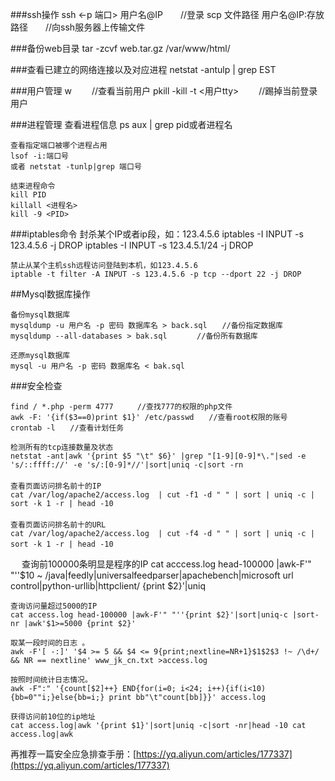 ###ssh操作
	ssh <-p 端口> 用户名@IP　　//登录
	scp 文件路径  用户名@IP:存放路径　　//向ssh服务器上传输文件
	
###备份web目录
	tar -zcvf web.tar.gz /var/www/html/

###查看已建立的网络连接以及对应进程
	netstat -antulp | grep EST

###用户管理
	w 　　//查看当前用户
	pkill -kill -t <用户tty>　　 //踢掉当前登录用户

###进程管理
	查看进程信息
	ps aux | grep pid或者进程名　　
	
	查看指定端口被哪个进程占用
	lsof -i:端口号 
	或者 netstat -tunlp|grep 端口号
	
	结束进程命令
	kill PID
	killall <进程名>
	kill -9 <PID>
	
###iptables命令
	封杀某个IP或者ip段，如：123.4.5.6
	iptables -I INPUT -s 123.4.5.6 -j DROP
	iptables -I INPUT -s 123.4.5.1/24 -j DROP
	
	禁止从某个主机ssh远程访问登陆到本机，如123.4.5.6
	iptable -t filter -A INPUT -s 123.4.5.6 -p tcp --dport 22 -j DROP

##Mysql数据库操作
	
	备份mysql数据库
	mysqldump -u 用户名 -p 密码 数据库名 > back.sql　　//备份指定数据库
	mysqldump --all-databases > bak.sql　　　　//备份所有数据库
	
	还原mysql数据库
	mysql -u 用户名 -p 密码 数据库名 < bak.sql

###安全检查
	
	find / *.php -perm 4777 　　 //查找777的权限的php文件 
	awk -F: '{if($3==0)print $1}' /etc/passwd　　//查看root权限的账号
	crontab -l　　//查看计划任务
	
	检测所有的tcp连接数量及状态
	netstat -ant|awk '{print $5 "\t" $6}' |grep "[1-9][0-9]*\."|sed -e 's/::ffff://' -e 's/:[0-9]*//'|sort|uniq -c|sort -rn
	　　
	查看页面访问排名前十的IP
	cat /var/log/apache2/access.log  | cut -f1 -d " " | sort | uniq -c | sort -k 1 -r | head -10
	　　
	查看页面访问排名前十的URL
	cat /var/log/apache2/access.log  | cut -f4 -d " " | sort | uniq -c | sort -k 1 -r | head -10　　
	
　	查询前100000条明显是程序的IP
	cat acccess.log head-100000 |awk-F'" "''$10 ~ /java|feedly|universalfeedparser|apachebench|microsoft url control|python-urllib|httpclient/ {print $2}'|uniq
	
	查询访问量超过5000的IP
	cat access.log head-100000 |awk-F'" "''{print $2}'|sort|uniq-c |sort-nr |awk'$1>=5000 {print $2}'
	
	取某一段时间的日志 。
	awk -F'[ -:]' '$4 >= 5 && $4 <= 9{print;nextline=NR+1}$1$2$3 !~ /\d+/ && NR == nextline' www_jk_cn.txt >access.log
	
	按照时间统计日志情况。
	awk -F":" '{count[$2]++} END{for(i=0; i<24; i++){if(i<10){bb=0""i;}else{bb=i;} print bb"\t"count[bb]}}' access.log 
	
	获得访问前10位的ip地址 
	cat access.log|awk '{print $1}'|sort|uniq -c|sort -nr|head -10 cat access.log|awk 
	

再推荐一篇安全应急排查手册：[https://yq.aliyun.com/articles/177337](https://yq.aliyun.com/articles/177337) 

